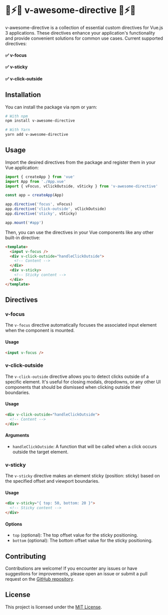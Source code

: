 
# 🦙⚡😎 v-awesome-directive 🦙⚡😎

v-awesome-directive is a collection of essential custom directives for Vue.js 3 applications. These directives enhance your application's functionality and provide convenient solutions for common use cases.
Current supported directives:

#### ✅ v-focus
#### ✅ v-sticky
#### ✅ v-click-outside


## Installation

You can install the package via npm or yarn:

```bash
# With npm
npm install v-awesome-directive

# With Yarn
yarn add v-awesome-directive
```

## Usage

Import the desired directives from the package and register them in your Vue application:

```js
import { createApp } from 'vue'
import App from './App.vue'
import { vFocus, vClickOutside, vSticky } from 'v-awesome-directive'

const app = createApp(App)

app.directive('focus', vFocus)
app.directive('click-outside', vClickOutside)
app.directive('sticky', vSticky)

app.mount('#app')
```

Then, you can use the directives in your Vue components like any other built-in directive:

```html
<template>
  <input v-focus />
  <div v-click-outside="handleClickOutside">
    <!-- Content -->
  </div>
  <div v-sticky>
    <!-- Sticky content -->
  </div>
</template>
```

## Directives

### v-focus

The `v-focus` directive automatically focuses the associated input element when the component is mounted.

#### Usage

```html
<input v-focus />
```


### v-click-outside

The `v-click-outside` directive allows you to detect clicks outside of a specific element. It's useful for closing modals, dropdowns, or any other UI components that should be dismissed when clicking outside their boundaries.

#### Usage

```html
<div v-click-outside="handleClickOutside">
  <!-- Content -->
</div>
```

#### Arguments

- `handleClickOutside`: A function that will be called when a click occurs outside the target element.

### v-sticky

The `v-sticky` directive makes an element sticky (position: sticky) based on the specified offset and viewport boundaries.

#### Usage

```html
<div v-sticky="{ top: 50, bottom: 20 }">
  <!-- Sticky content -->
</div>
```

#### Options

- `top` (optional): The top offset value for the sticky positioning.
- `bottom` (optional): The bottom offset value for the sticky positioning.

## Contributing

Contributions are welcome! If you encounter any issues or have suggestions for improvements, please open an issue or submit a pull request on the [GitHub repository](https://github.com/haithanhphan1603/v-awesome-directive).

## License

This project is licensed under the [MIT License](LICENSE).
